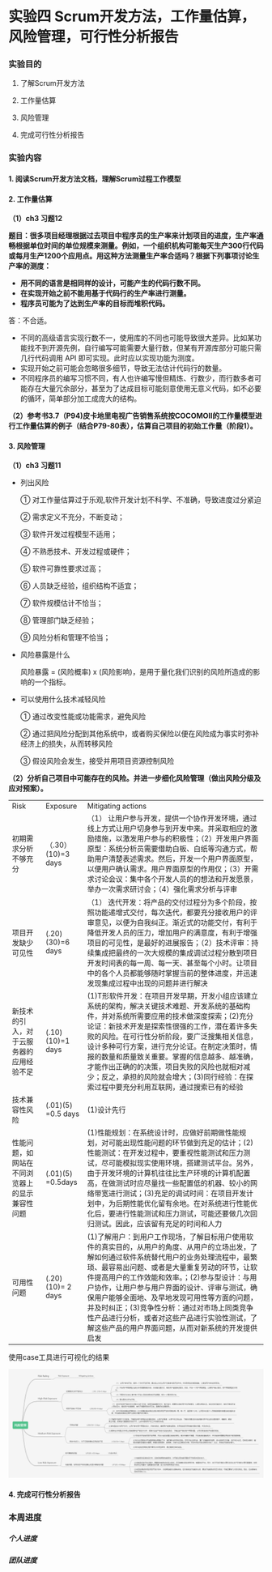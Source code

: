 # 实验四  Scrum开发方法，工作量估算，风险管理，可行性分析报告

### 实验目的

1. 了解Scrum开发方法

2. 工作量估算

3. 风险管理

4. 完成可行性分析报告

### 实验内容

#### 1. 阅读Scrum开发方法文档，理解Scrum过程工作模型



#### 2. 工作量估算

**（1）ch3 习题12**

**题目：很多项目经理根据过去项目中程序员的生产率来计划项目的进度，生产率通畅根据单位时间的单位规模来测量。例如，一个组织机构可能每天生产300行代码或每月生产1200个应用点。用这种方法测量生产率合适吗？根据下列事项讨论生产率的测度：**

- **用不同的语言是相同样的设计，可能产生的代码行数不同。**
- **在实现开始之前不能用基于代码行的生产率进行测量。**
- **程序员可能为了达到生产率的目标而堆积代码。**

答：不合适。

- 不同的高级语言实现行数不一，使用库的不同也可能导致很大差异。比如某功能找不到开源先例，自行编写可能需要大量行数，但某有开源库部分可能只需几行代码调用 API 即可实现。此时应以实现功能为测度。
- 实现开始之前可能会忽略很多细节，导致无法估计代码行的数量。
- 不同程序员的编写习惯不同，有人也许编写慢但精炼、行数少，而行数多者可能存在大量冗余部分，甚至为了达成目标可能刻意使用无意义代码，如不必要的循环，简单部分加工成庞大的结构。

**（2）参考书3.7（P94)皮卡地里电视广告销售系统按COCOMOII的工作量模型进行工作量估算的例子（结合P79-80表），估算自己项目的初始工作量（阶段1）。**



#### 3. 风险管理

**（1）ch3 习题11**

- 列出风险

  ① 对工作量估算过于乐观,软件开发计划不科学、不准确，导致进度过分紧迫

  ② 需求定义不充分，不断变动；

  ③ 软件开发过程模型不适用；

  ④ 不熟悉技术、开发过程或硬件；

  ⑤ 软件可靠性要求过高；

  ⑥ 人员缺乏经验，组织结构不适宜；

  ⑦ 软件规模估计不恰当；

  ⑧ 管理部门缺乏经验；

  ⑨ 风险分析和管理不恰当；

- 风险暴露是什么

  风险暴露 = (风险概率) x (风险影响)，是用于量化我们识别的风险所造成的影响的一个指标。

- 可以使用什么技术减轻风险

  ① 通过改变性能或功能需求，避免风险

  ② 通过把风险分配到其他系统中，或者购买保险以便在风险成为事实时弥补经济上的损失，从而转移风险

  ③ 假设风险会发生，接受并用项目资源控制风险

**（2）分析自己项目中可能存在的风险。并进一步细化风险管理（做出风险分级及应对预案）。**

<table>
   <tr>
      <td>Risk</td>
      <td>Exposure</td>
      <td>Mitigating actions</td>
   </tr>
   <tr>
      <td>初期需求分析不够充分</td>
      <td>（.30）(10)=3 days</td>
      <td>（1） 让用户参与开发，提供一个协作开发环境，通过线上方式让用户切身参与到开发中来。并采取相应的激励措施，以激发用户参与的积极性；（2）开发用户界面原型：系统分析员需要借助白板、白纸等沟通方式，帮助用户清楚表述需求。然后，开发一个用户界面原型，以便用户确认需求。用户界面原型的作用仅；（3）开需求讨论会议：集中各个开发人员的的想法和开发愿景，举办一次需求研讨会；（4）强化需求分析与评审</td>
   </tr>
   <tr>
      <td>项目开发缺少可见性</td>
      <td>(.20)(30)=6 days</td>
      <td>（1） 迭代开发：将产品的交付过程分为多个阶段，按照功能递增式交付，每次迭代，都要充分接收用户的评审意见，以便为自我纠正。渐近式的功能交付，有利于降低开发人员的压力，增加用户的满意度，有利于增强项目的可见性，是最好的进展报告；（2）技术评审：持续集成把最终的一次大规模的集成调试过程分散到项目开发时间表的每一周、每一天、甚至每个小时。让项目中的各个人员都能够随时掌握当前的整体进度，并迅速发现集成过程中出现的问题并进行解决</td>
   </tr>
   <tr>
      <td>新技术的引入，对于云服务器的应用经验不足</td>
      <td>(.10)(10)=1 days</td>
      <td>(1)T形软件开发：在项目开发早期，开发小组应该建立系统的架构，解决关键技术难题、开发系统的基础构件，并对系统所需要应用的技术做深度探索；(2)充分论证：新技术开发是探索性很强的工作，潜在着许多失败的风险。在可行性分析阶段，要广泛搜集相关信息，设计多种可行方案，进行充分论证。在制定决策时，情报的数量和质量致关重要。掌握的信息越多、越准确，才能作出正确的的决策，项目失败的风险也就相对减少；反之，承担的风险就会增大；(3)同行经验：在探索过程中要充分利用互联网，通过搜索已有的经验</td>
   </tr>
   <tr>
      <td>技术兼容性风险</td>
      <td>(.01)(5) =0.5 days</td>
      <td>(1)设计先行</td>
   </tr>
   <tr>
      <td>性能问题，如网站在不同浏览器上的显示兼容性问题</td>
      <td>(.01)(5) =0.5days</td>
      <td>(1)性能规划：在系统设计时，应做好前期做性能规划，对可能出现性能问题的环节做到充足的估计；(2)性能测试：在开发过程中，要重视性能测试和压力测试，尽可能模拟现实使用环境，搭建测试平台。另外，由于开发环境的计算机往往比生产环境的计算机配置高，在做测试时应尽量找一些配置低的机器、较小的网络带宽进行测试；(3)充足的调试时间：在项目开发计划中，为后期性能优化留有余地。在对系统进行性能优化后，要进行性能测试和压力测试，可能还要做几次回归测试。因此，应该留有充足的时间和人力</td>
   </tr>
   <tr>
      <td>可用性问题</td>
      <td>(.20)(10)= 2 days</td>
      <td>(1)了解用户：到用户工作现场，了解目标用户使用软件的真实目的，从用户的角度、从用户的立场出发，了解如何通过软件系统替代用户的业务处理流程中，最繁琐、最容易出问题、或者是大量重复劳动的环节，让软件提高用户的工作效能和效率。；(2)参与型设计：与用户协作，让用户参与用户界面的设计、评审与测试，确保用户能够全面地、及早地发现可用性等方面的问题，并及时纠正；(3)竞争性分析：通过对市场上同类竞争性产品进行分析，或者对这些产品进行实验性测试，了解这些产品的用户界面问题，从而对新系统的开发提供启发</td>
   </tr>
</table>


使用case工具进行可视化的结果

![](/img/lab4/risk.png)

#### 4. 完成可行性分析报告



### 本周进度

##### 个人进度

##### 团队进度

